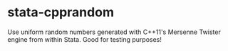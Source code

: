 # stata-cpprandom
Use uniform random numbers generated with C++11's Mersenne Twister engine from within Stata.  Good for testing purposes!
